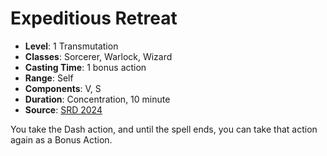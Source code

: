 # Expeditious Retreat

- **Level**: 1 Transmutation
- **Classes**: Sorcerer, Warlock, Wizard
- **Casting Time**: 1 bonus action
- **Range**: Self
- **Components**: V, S
- **Duration**: Concentration, 10 minute
- **Source**: [SRD 2024](../../../srds/SRD_2024.pdf)

You take the Dash action, and until the spell ends, you can take that action again as a Bonus Action.

